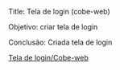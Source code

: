 Title: Tela de login (cobe-web)

Objetivo: criar tela de login

Conclusão: Criada tela de login

[Tela de login/Cobe-web](https://app.asana.com/1/1209615415004880/project/1209615414588365/task/1210699039744876?focus=true)
